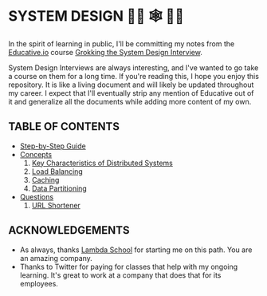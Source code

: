 # SYSTEM DESIGN 👩‍💻 🕸 👨‍💻

In the spirit of learning in public, I'll be committing my notes from the [Educative.io](https://www.educative.io/learn) course [Grokking the System Design Interview](https://www.educative.io/courses/grokking-the-system-design-interview).

System Design Interviews are always interesting, and I've wanted to go take a course on them for a long time. If you're reading this, I hope you enjoy this repository. It is like a living document and will likely be updated throughout my career. I expect that I'll eventually strip any mention of Educative out of it and generalize all the documents while adding more content of my own.

## TABLE OF CONTENTS

- [Step-by-Step Guide](./guide.md)
- [Concepts](./concepts/)
  1. [Key Characteristics of Distributed Systems](./concepts/key-characteristics-of-distributed-systems.md)
  2. [Load Balancing](./concepts/load-balancing.md)
  3. [Caching](./concepts/caching.md)
  4. [Data Partitioning](./concepts/data-partitioning.md)
- [Questions](./questions/)
  1. [URL Shortener](./questions/url-shortener.md)

## ACKNOWLEDGEMENTS

- As always, thanks [Lambda School](https://lambdaschool.com/) for starting me on this path. You are an amazing company.
- Thanks to Twitter for paying for classes that help with my ongoing learning. It's great to work at a company that does that for its employees.
